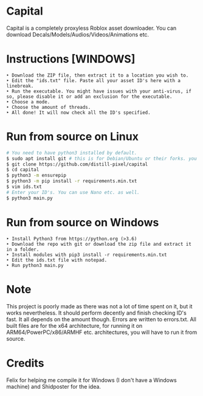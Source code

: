 # Capital
Capital is a completely proxyless Roblox asset downloader. You can download Decals/Models/Audios/Videos/Animations etc.
# Instructions [WINDOWS]
```
‣ Download the ZIP file, then extract it to a location you wish to.
‣ Edit the "ids.txt" file. Paste all your asset ID's here with a linebreak.
‣ Run the executable. You might have issues with your anti-virus, if so, please disable it or add an exclusion for the executable.
‣ Choose a mode.
‣ Choose the amount of threads.
‣ All done! It will now check all the ID's specified.
```
# Run from source on Linux
```bash
# You need to have python3 installed by default.
$ sudo apt install git # this is for Debian/Ubuntu or their forks. you may have to use pacman etc. for other distro's.
$ git clone https://github.com/distill-pixel/capital
$ cd capital
$ python3 -m ensurepip
$ python3 -m pip install -r requirements.min.txt
$ vim ids.txt
# Enter your ID's. You can use Nano etc. as well.
$ python3 main.py
```
# Run from source on Windows
```
‣ Install Python3 from https://python.org (>3.6)
‣ Download the repo with git or download the zip file and extract it in a folder.
‣ Install modules with pip3 install -r requirements.min.txt
‣ Edit the ids.txt file with notepad.
‣ Run python3 main.py
```
# Note
This project is poorly made as there was not a lot of time spent on it, but it works nevertheless. It should perform decently and finish checking ID's fast. It all depends on the amount though. Errors are written to errors.txt. All built files are for the x64 architecture, for running it on ARM64/PowerPC/x86/ARMHF etc. architectures, you will have to run it from source.
# Credits
Felix for helping me compile it for Windows (I don't have a Windows machine) and Shidposter for the idea.
